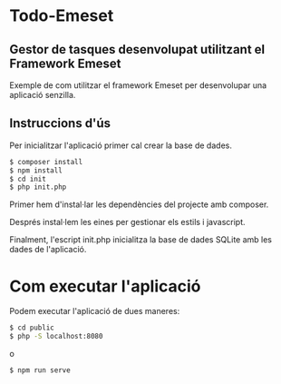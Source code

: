 # Todo-Emeset

## Gestor de tasques desenvolupat utilitzant el Framework Emeset

Exemple de com utilitzar el framework Emeset per desenvolupar una aplicació senzilla.

## Instruccions d'ús

Per inicialitzar l'aplicació primer cal crear la base de dades.

```sh
$ composer install 
$ npm install
$ cd init
$ php init.php
```

Primer hem d'instal·lar les dependències del projecte amb composer.

Després instal·lem les eines per gestionar els estils i javascript.

Finalment, l'escript init.php inicialitza la base de dades SQLite amb les dades de l'aplicació.

# Com executar l'aplicació

Podem executar l'aplicació de dues maneres:

```sh
$ cd public
$ php -S localhost:8080
```

o

```sh
$ npm run serve
```
